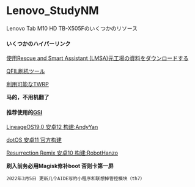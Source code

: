 # Lenovo_StudyNM
Lenovo Tab M10 HD TB-X505Fのいくつかのリソース

#### いくつかのハイパーリンク

[使用Rescue and Smart Assistant (LMSA)元工場の資料をダウンロードする](https://support.lenovo.com/jp/ja/downloads/ds101291-rescue-and-smart-assistant-lmsa)

[QFIL刷机ツール](https://qfiltool.com/)

[利用可能なTWRP](https://forum.xda-developers.com/t/recovery-tb-x505f-unofficial-twrp-3-6-x-for-lenovo-tab-m10-hd.4211221/)

**马的，不用机翻了**

#### 推荐使用的[GSI](https://github.com/phhusson/treble_experimentations/wiki/Generic-System-Image-%28GSI%29-list)

[LineageOS19.0 安卓12 构建:AndyYan](https://sourceforge.net/projects/andyyan-gsi/files/lineage-19.x/)

[dotOS 安卓11 官方构建](https://www.droidontime.com/devices/arm64)

[Resurrection Remix 安卓10 构建:RobotHanzo](https://sourceforge.net/projects/resurrection-remix-q-gsi/files/)

**刷入前务必用Magisk修补boot 否则卡第一屏**

`2022年3月5日 更新几个AIDE写的小程序和联想掉管控模块（th7）`
